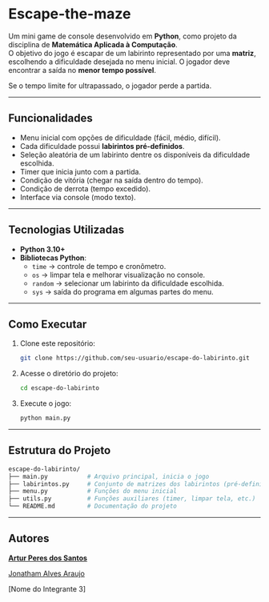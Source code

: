 # Escape-the-maze

Um mini game de console desenvolvido em **Python**, como projeto da disciplina de **Matemática Aplicada à Computação**.  
O objetivo do jogo é escapar de um labirinto representado por uma **matriz**, escolhendo a dificuldade desejada no menu inicial. O jogador deve encontrar a saída no **menor tempo possível**.  

Se o tempo limite for ultrapassado, o jogador perde a partida.  

---

## Funcionalidades

- Menu inicial com opções de dificuldade (fácil, médio, difícil).  
- Cada dificuldade possui **labirintos pré-definidos**.  
- Seleção aleatória de um labirinto dentre os disponíveis da dificuldade escolhida.  
- Timer que inicia junto com a partida.  
- Condição de vitória (chegar na saída dentro do tempo).  
- Condição de derrota (tempo excedido).  
- Interface via console (modo texto).  

---

## Tecnologias Utilizadas

- **Python 3.10+**  
- **Bibliotecas Python**:
  - `time` → controle de tempo e cronômetro.  
  - `os` → limpar tela e melhorar visualização no console.  
  - `random` → selecionar um labirinto da dificuldade escolhida.  
  - `sys` → saída do programa em algumas partes do menu.  

---

## Como Executar

1. Clone este repositório:  
   ```bash
   git clone https://github.com/seu-usuario/escape-do-labirinto.git
2. Acesse o diretório do projeto:
   ```bash
   cd escape-do-labirinto 
3. Execute o jogo:
   ```bash
   python main.py

---

## Estrutura do Projeto

  ```bash
  escape-do-labirinto/
  ├── main.py           # Arquivo principal, inicia o jogo
  ├── labirintos.py     # Conjunto de matrizes dos labirintos (pré-definidos)
  ├── menu.py           # Funções do menu inicial
  ├── utils.py          # Funções auxiliares (timer, limpar tela, etc.)
  └── README.md         # Documentação do projeto
  ```

---

## Autores

**[Artur Peres dos Santos](https://github.com/Artur-Peres)**

[Jonatham Alves Araujo](https://github.com/JonathamAraujo)

[Nome do Integrante 3]

